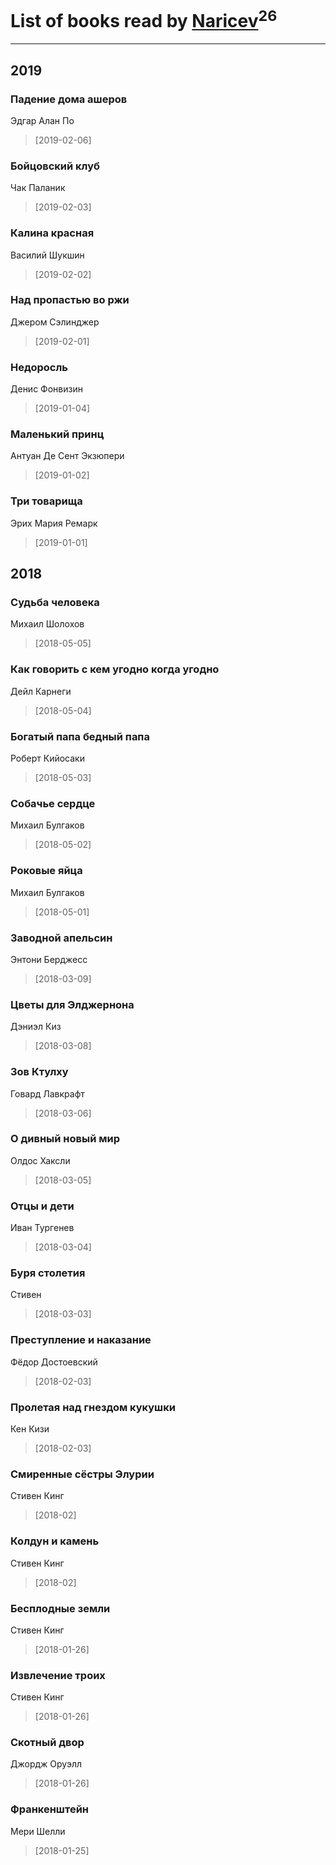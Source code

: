 # List of books read by [Naricev](https://plus.google.com/u/0/107090515204537133928/)<sup>26</sup>
---

## 2019

### Падение дома ашеров
Эдгар Алан По
> [2019-02-06] 


### Бойцовский клуб
Чак Паланик
> [2019-02-03] 


### Калина красная
Василий Шукшин
> [2019-02-02] 


### Над пропастью во ржи
Джером  Сэлинджер
> [2019-02-01] 


### Недоросль
Денис Фонвизин
> [2019-01-04] 


### Маленький принц
Антуан Де Сент Экзюпери
> [2019-01-02] 


### Три товарища
Эрих Мария Ремарк
> [2019-01-01] 



## 2018

### Судьба человека
Михаил Шолохов
> [2018-05-05] 


### Как говорить с кем угодно когда угодно
Дейл Карнеги
> [2018-05-04] 


### Богатый папа бедный папа
Роберт Кийосаки
> [2018-05-03] 


### Собачье сердце
Михаил Булгаков
> [2018-05-02] 


### Роковые яйца
Михаил Булгаков
> [2018-05-01] 


### Заводной апельсин
Энтони Берджесс
> [2018-03-09] 


### Цветы для Элджернона
Дэниэл Киз
> [2018-03-08] 


### Зов Ктулху
Говард Лавкрафт
> [2018-03-06] 


### О дивный новый мир
Олдос Хаксли
> [2018-03-05] 


### Отцы и дети
Иван Тургенев
> [2018-03-04] 


### Буря столетия
Стивен
> [2018-03-03] 


### Преступление и наказание
Фёдор Достоевский
> [2018-02-03] 


### Пролетая над гнездом кукушки
Кен Кизи
> [2018-02-03] 


### Смиренные сёстры Элурии
Стивен Кинг
> [2018-02] 


### Колдун и камень
Стивен Кинг
> [2018-02] 


### Бесплодные земли
Стивен Кинг
> [2018-01-26] 


### Извлечение троих
Стивен Кинг
> [2018-01-26] 


### Скотный двор
Джордж Оруэлл
> [2018-01-26] 


### Франкенштейн
Мери Шелли
> [2018-01-25] 



